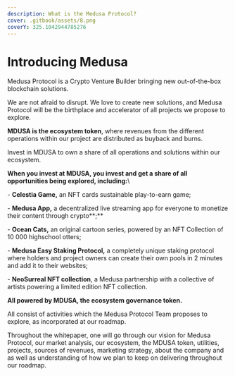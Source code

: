 ```yaml
---
description: What is the Medusa Protocol?
cover: .gitbook/assets/8.png
coverY: 325.1042944785276
---
```


# Introducing Medusa



Medusa Protocol is a Crypto Venture Builder bringing new out-of-the-box blockchain solutions.

We are not afraid to disrupt. We love to create new solutions, and Medusa Protocol will be the birthplace and accelerator of all projects we propose to explore.

**MDUSA is the ecosystem token**, where revenues from the different operations within our project are distributed as buyback and burns.&#x20;

Invest in MDUSA to own a share of all operations and solutions within our ecosystem.

**When you invest at MDUSA, you invest and get a share of all opportunities being explored, including:**\


\-        **Celestia Game,** an NFT cards sustainable play-to-earn game;&#x20;

\-        **Medusa App,** a decentralized live streaming app for everyone to monetize their content through crypto**;**

\-        **Ocean Cats,** an original cartoon series, powered by an NFT Collection of 10 000 highschool otters;

\-        **Medusa Easy Staking Protocol,** a completely unique staking protocol where holders and project owners can create their own pools in 2 minutes and add it to their websites;

\-        **NeoSurreal NFT collection**, a Medusa partnership with a collective of artists powering a limited edition NFT collection.

&#x20;

**All powered by MDUSA, the ecosystem governance token.**

All consist of activities which the Medusa Protocol Team proposes to explore, as incorporated at our roadmap.

Throughout the whitepaper, one will go through our vision for Medusa Protocol, our market analysis, our ecosystem, the MDUSA token, utilities, projects, sources of revenues, marketing strategy, about the company and as well as understanding of how we plan to keep on delivering throughout our roadmap.

